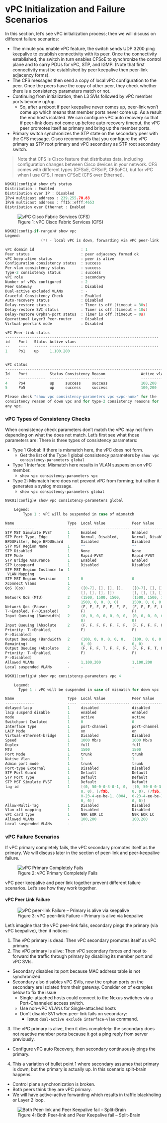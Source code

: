 # vPC Initialization and Failure Scenarios

In this section, let’s see vPC initialization process; then we will discuss on different failure scenarios:

* The minute you enable vPC feature, the switch sends UDP 3200 ping keepalive to establish connectivity with its peer. Once the connectivity established, the switch in turn enables CFSoE to synchronize the control plane and to carry PDUs for vPC, STP, and IGMP. (Note that first connectivity must be established by peer keepalive then peer-link adjacency forms).
* The CFS messages then send a copy of local vPC configuration to the peer. Once the peers have the copy of other peer, they check whether there is a consistency parameters match or not.
* Continuing from initialization, then L3 SVIs followed by vPC member ports become up/up.
  * So, after a reboot if peer keepalive never comes up, peer-link won’t come up which means that member ports never come up. As a result the end hosts isolated. We can configure vPC auto recovery so that if peer-link does not come up before auto recovery timeout, the vPC peer promotes itself as primary and bring up the member ports.
* Primary switch synchronizes the STP state on the secondary peer with the CFS message. Cisco recommends that you configure the vPC primary as STP root primary and vPC secondary as STP root secondary switch.

> Note that CFS is Cisco feature that distributes data, including configuration changes between Cisco devices in your network. CFS comes with different types (CFSoE, CFSoIP, CFSoFC), but for vPC when I use CFS, I mean CFSoE (CFS over Ethernet).

```c
N9K01(config)# show cfs status
Distribution : Enabled
Distribution over IP : Disabled
IPv4 multicast address : 239.255.70.83
IPv6 multicast address : ff15::efff:4653
Distribution over Ethernet : Enabled
```

<figure>
  <img src="https://user-images.githubusercontent.com/31813625/235373328-036a468e-aa50-42fe-b280-112408311c0b.png" alt="vPC Cisco Fabric Services (CFS)">
  <figcaption>Figure 1: vPC Cisco Fabric Services (CFS)</figcaption>
</figure>

```c
N9K02(config-if-range)# show vpc
Legend:
                (*) - local vPC is down, forwarding via vPC peer-link

vPC domain id                     : 1
Peer status                       : peer adjacency formed ok
vPC keep-alive status             : peer is alive
Configuration consistency status  : success
Per-vlan consistency status       : success
Type-2 consistency status         : success
vPC role                          : secondary
Number of vPCs configured         : 2
Peer Gateway                      : Disabled
Dual-active excluded VLANs        : -
Graceful Consistency Check        : Enabled
Auto-recovery status              : Disabled
Delay-restore status              : Timer is off.(timeout = 30s)
Delay-restore SVI status          : Timer is off.(timeout = 10s)
Delay-restore Orphan-port status  : Timer is off.(timeout = 0s)
Operational Layer3 Peer-router    : Disabled
Virtual-peerlink mode             : Disabled

vPC Peer-link status
---------------------------------------------------------------------
id    Port   Status Active vlans
--    ----   ------ -------------------------------------------------
1     Po1    up     1,100,200


vPC status
----------------------------------------------------------------------------
Id    Port          Status Consistency Reason                Active vlans
--    ------------  ------ ----------- ------                ---------------
4     Po4           up     success     success               100,200
5     Po5           up     success     success               100,200

Please check "show vpc consistency-parameters vpc <vpc-num>" for the
consistency reason of down vpc and for type-2 consistency reasons for
any vpc.
```

### vPC Types of Consistency Checks

When consistency check parameters don’t match the vPC may not form depending on what the does not match. Let’s first see what those parameters are: There is three types of consistency parameters:

* Type 1 Global: If there is mismatch here, the vPC does not form.
  * Get the list of the Type 1 global consistency parameters by `show vpc consistency-parameters global`
* Type 1 Interface: Mismatch here results in VLAN suspension on vPC member.
  * `show vpc consistency-parameters vpc`
* Type 2: Mismatch here does not prevent vPC from forming; but rather it generates a syslog message.
  * `show vpc consistency-parameters global`

```c
N9K01(config)# show vpc consistency-parameters global

    Legend:
        Type 1 : vPC will be suspended in case of mismatch

Name                        Type  Local Value            Peer Value
-------------               ----  ---------------------- -----------------------
STP MST Simulate PVST       1     Enabled                Enabled
STP Port Type, Edge         1     Normal, Disabled,      Normal, Disabled,
BPDUFilter, Edge BPDUGuard        Disabled               Disabled
STP MST Region Name         1     ""                     ""
STP Disabled                1     None                   None
STP Mode                    1     Rapid-PVST             Rapid-PVST
STP Bridge Assurance        1     Enabled                Enabled
STP Loopguard               1     Disabled               Disabled
STP MST Region Instance to  1
 VLAN Mapping
STP MST Region Revision     1     0                      0
Xconnect Vlans              1
QoS (Cos)                   2     ([0-7], [], [], [],    ([0-7], [], [], [],
                                  [], [], [], [])        [], [], [], [])
Network QoS (MTU)           2     (1500, 1500, 1500,     (1500, 1500, 1500,
                                  1500, 0, 0, 0, 0)      1500, 0, 0, 0, 0)
Network Qos (Pause:         2     (F, F, F, F, F, F, F,  (F, F, F, F, F, F, F,
T->Enabled, F->Disabled)          F)                     F)
Input Queuing (Bandwidth)   2     (0, 0, 0, 0, 0, 0, 0,  (0, 0, 0, 0, 0, 0, 0,
                                  0)                     0)
Input Queuing (Absolute     2     (F, F, F, F, F, F, F,  (F, F, F, F, F, F, F,
Priority: T->Enabled,             F)                     F)
F->Disabled)
Output Queuing (Bandwidth   2     (100, 0, 0, 0, 0, 0,   (100, 0, 0, 0, 0, 0,
Remaining)                        0, 0)                  0, 0)
Output Queuing (Absolute    2     (F, F, F, T, F, F, F,  (F, F, F, T, F, F, F,
Priority: T->Enabled,             F)                     F)
F->Disabled)
Allowed VLANs               -     1,100,200              1,100,200
Local suspended VLANs       -     -                      -

N9K01(config)# show vpc consistency-parameters vpc 4

    Legend:
      Type 1 : vPC will be suspended in case of mismatch for down vpc

Name                        Type  Local Value            Peer Value
-------------               ----  ---------------------- -----------------------
delayed-lacp                1     disabled               disabled
lacp suspend disable        1     enabled                enabled
mode                        1     active                 active
Switchport Isolated         1     0                      0
Interface type              1     port-channel           port-channel
LACP Mode                   1     on                     on
Virtual-ethernet-bridge     1     Disabled               Disabled
Speed                       1     1000 Mb/s              1000 Mb/s
Duplex                      1     full                   full
MTU                         1     1500                   1500
Port Mode                   1     trunk                  trunk
Native Vlan                 1     1                      1
Admin port mode             1     trunk                  trunk
Port-type External          1     Disabled               Disabled
STP Port Guard              1     Default                Default
STP Port Type               1     Default                Default
STP MST Simulate PVST       1     Default                Default
lag-id                      1     [(0, 50-0-0-3-0-1, 0,  [(0, 50-0-0-3-0-1, 0,
                                  0, 0), (7f9b,          0, 0), (7f9b,
                                  0-23-4-ee-be-1, 8004,  0-23-4-ee-be-1, 8004,
                                  0, 0)]                 0, 0)]
Allow-Multi-Tag             1     Disabled               Disabled
Vlan xlt mapping            1     Disabled               Disabled
vPC card type               1     N9K EOR LC             N9K EOR LC
Allowed VLANs               -     100,200                100,200
Local suspended VLANs       -     -                      -
```
### vPC Failure Scenarios

If vPC primary completely fails, the vPC secondary promotes itself as the primary. We will discuss later in the section of peer-link and peer-keepalive failure.

<figure>
  <img src="https://user-images.githubusercontent.com/31813625/235373460-3e0f30ff-44cf-4920-a372-6ccee69e446e.png" alt="vPC Primary Completely Fails">
  <figcaption>Figure 2: vPC Primary Completely Fails</figcaption>
</figure>

vPC peer keepalive and peer link together prevent different failure scenarios. Let’s see how they work together.

#### vPC Peer Link Failure

<figure>
  <img src="https://user-images.githubusercontent.com/31813625/235373523-510a80a8-eb11-4207-b042-f82c7a147bdf.png" alt="vPC peer-link Failure – Primary is alive via keepalive">
  <figcaption>Figure 3: vPC peer-link Failure – Primary is alive via keepalive</figcaption>
</figure>

Let’s imagine that the vPC peer-link fails, secondary pings the primary (via vPC keepalive), then it notices:

1. The vPC primary is dead: Then vPC secondary promotes itself as vPC primary.
2. The vPC primary is alive: Then vPC secondary forces end host to forward the traffic through primary by disabling its member port and vPC SVIs.
  * Secondary disables its port because MAC address table is not synchronized.
  * Secondary also disables vPC SVIs, now the orphan ports on the secondary are isolated from their gateway. Consider on of examples below to fix the issue
    * Single-attached hosts could connect to the Nexus switches via a Port-Channeled access switch.
    * Use non-vPC VLANs for Single-attached hosts
    * Don’t disable SVI when peer-link fails on secondary:
      * Issue `dual-active exclude interface-vlan` command.
3. The vPC primary is alive, then it dies completely: the secondary does not reactive member ports because it got a ping reply from server previously.
  * Configure vPC auto Recovery, then secondary continuously pings the primary.
4. This a variation of bullet point 1 where secondary assumes that primary is down; but the primary is actually up. In this scenario split-brain happens.
  * Control plane synchronization is broken.
  * Both peers think they are vPC primary.
  * We will have active-active forwarding which results in traffic blackholing or Layer 2 loop.

<figure>
  <img src="https://user-images.githubusercontent.com/31813625/235373592-79ff320f-5cf0-4326-ba39-70cb9855b797.png" alt="Both Peer-link and Peer Keepalive fail – Split-Brain">
  <figcaption>Figure 4: Both Peer-link and Peer Keepalive fail – Split-Brain</figcaption>
</figure>
